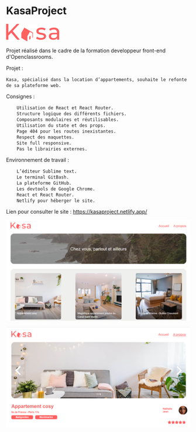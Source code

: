 # KasaProject

![Preview](https://raw.githubusercontent.com/GilBrou/KasaProject/master/public/Logo.png)

Projet réalisé dans le cadre de la formation developpeur front-end d'Openclassrooms.

Projet : 

	Kasa, spécialisé dans la location d’appartements, souhaite le refonte de sa plateforme web.

Consignes :

		Utilisation de React et React Router.
		Structure logique des différents fichiers.
		Composants modulaires et réutilisables.
		Utilisation du state et des props.
		Page 404 pour les routes inexistantes.
		Respect des maquettes.	
		Site full responsive.
		Pas le librairies externes.

Environnement de travail :

		L’éditeur Sublime text.
		Le terminal GitBash.
		La plateforme GitHub.
		Les devtools de Google Chrome. 
		React et React Router.		
		Netlify pour héberger le site.

Lien pour consulter le site : https://kasaproject.netlify.app/

![Preview](https://raw.githubusercontent.com/GilBrou/KasaProject/master/public/Site1.webp)

![Preview](https://raw.githubusercontent.com/GilBrou/KasaProject/master/public/Site2.webp)